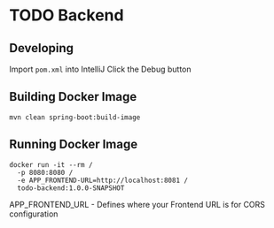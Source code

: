 # TODO Backend

## Developing
Import `pom.xml` into IntelliJ
Click the Debug button


## Building Docker Image
```
mvn clean spring-boot:build-image
```

## Running Docker Image
```
docker run -it --rm /
  -p 8080:8080 /
  -e APP_FRONTEND-URL=http://localhost:8081 /
  todo-backend:1.0.0-SNAPSHOT
```
APP_FRONTEND_URL - Defines where your Frontend URL is for CORS configuration